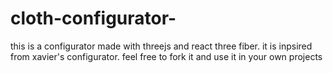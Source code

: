 # cloth-configurator-
this is a configurator made with threejs and react three fiber. it is inpsired from xavier's configurator. feel free to fork it and use it in your own projects
